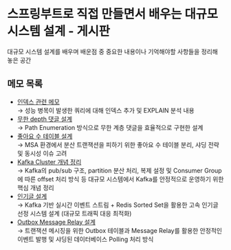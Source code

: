 # 스프링부트로 직접 만들면서 배우는 대규모 시스템 설계 - 게시판
대규모 시스템 설계를 배우며 배운점 중 중요한 내용이나 기억해야할 사항들을 정리해 놓은 공간
## 메모 목록
- [인덱스 관련 메모](service/article/memo/index.md)<br>
  → 성능 병목이 발생한 쿼리에 대해 인덱스 추가 및 EXPLAIN 분석 내용
- [무한 depth 댓글 설계](service/comment/memo/comment-infinite-depth.md)<br>
  → Path Enumeration 방식으로 무한 계층 댓글을 효율적으로 구현한 설계
- [좋아요 수 테이블 설계](service/like/memo/like.md)<br>
  → MSA 환경에서 분산 트랜잭션을 피하기 위한 좋아요 수 테이블 분리, 샤딩 전략 및 동시성 이슈 고려
- [Kafka Cluster 개념 정리](service/hot-article/memo/kafka.md)<br>
  → Kafka의 pub/sub 구조, partition 분산 처리, 복제 설정 및 Consumer Group에 따른 offset 처리 방식 등 대규모 시스템에서 Kafka를 안정적으로 운영하기 위한 핵심 개념 정리
- [인기글 설계](service/hot-article/memo/hot-article.md)<br>
  → Kafka 기반 실시간 이벤트 스트림 + Redis Sorted Set을 활용한 고속 인기글 선정 시스템 설계 (대규모 트래픽 대응 최적화)
- [Outbox Message Relay 설계](common/outbox-message-relay/memo/outbox.md)<br>
  → 트랜잭션 메시징을 위한 Outbox 테이블과 Message Relay를 활용한 안정적인 이벤트 발행 및 샤딩된 데이터베이스 Polling 처리 방식